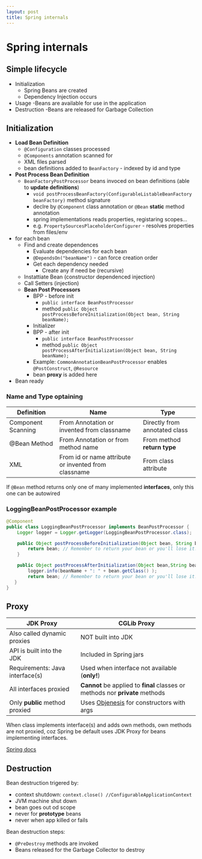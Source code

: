 ```yaml
---
layout: post
title: Spring internals
---
```

# Spring internals

## Simple lifecycle

- Initialization
  - Spring Beans are created
  - Dependency Injection occurs
- Usage
  -Beans are available for use in the application
- Destruction
  -Beans are released for Garbage Collection

## Initialization

- **Load Bean Definition**
  - `@Configuration` classes processed
  - `@Components` annotation scanned for
  - XML files parsed
  - bean definitions added to `BeanFactory` - indexed by id and type
- **Post Process Bean Definition**
  - `BeanFactoryPostProcessor` beans invoced on bean definitions (able to **update definitions**)
    - `void	postProcessBeanFactory(ConfigurableListableBeanFactory beanFactory)` method signature
    - declre by `@Component` class annotation or `@Bean` **static** method annotation
    - spring implementations reads properties, registaring scopes...
    - e.g. `PropertySourcesPlaceholderConfigurer` - resolves properties from files/env
- for each bean
  - Find and create dependences
    - Evaluate dependencies for each bean
    - `@DependsOn("beanName")` - can force creation order
    - Get each dependency needed
      - Create any if need be (recursive)
  - Instattiate Bean (constructor dependenced injection)
  - Call Setters (injection)
  - **Bean Post Processors**
    - BPP - before init
      - `public interface BeanPostProcessor`
      - method `public Object postProcessBeforeInitialization(Object bean, String beanName);`
    - Initializer
    - BPP - after init
      - `public interface BeanPostProcessor`
      - method `public Object postProcessAfterInitialization(Object bean, String beanName);`
    - Example: `CommonAnnotationBeanPostProcessor` enables `@PostConstruct`, `@Resource`
    - bean **proxy** is added here
- Bean ready

### Name and Type optaining

Definition | Name | Type
--- | --- | ---
Component Scanning | From Annotation or invented from classname | Directly from annotated class
@Bean Method | From Annotation or from method name | From method **return type**
XML | From id or name attribute or invented from classname | From class attribute

If `@Bean` method returns only one of many implemented **interfaces**, only this one can be autowired

### LoggingBeanPostProcessor example

```java
@Component
public class LoggingBeanPostProcessor implements BeanPostProcessor {
    Logger logger = Logger.getLogger(LoggingBeanPostProcessor.class);

    public Object postProcessBeforeInitialization(Object bean, String beanName) { 
        return bean; // Remember to return your bean or you'll lose it!
    }

    public Object postProcessAfterInitialization(Object bean,String beanName) { 
        logger.info(beanName + ": " + bean.getClass() );
        return bean; // Remember to return your bean or you'll lose it!
   }
}
```

## Proxy

JDK Proxy | CGLib Proxy
--- | ---
Also called dynamic proxies     | NOT built into JDK
API is built into the JDK       | Included in Spring jars
Requirements: Java interface(s) | Used when interface not available (**only!**)
All interfaces proxied          | **Cannot** be applied to **final** classes or methods nor **private** methods
Only **public** method proxied  | Uses [Objenesis](http://objenesis.org/) for constructors with args

When class implements interface(s) and adds own methods, own methods are not proxied, coz Spring be default uses JDK Proxy for beans implementing interfaces.


[Spring docs](https://docs.spring.io/spring/docs/current/spring-framework-reference/core.html#aop-pfb-proxy-types)

## Destruction

Bean destruction trigered by:

- context shutdown: `context.close() //ConfigurableApplicationContext`
- JVM machine shut down
- bean goes out od scope
- never for **prototype** beans
- never when app killed or fails

Bean destruction steps:

- `@PreDestroy` methods are invoked
- Beans released for the Garbage Collector to destroy



